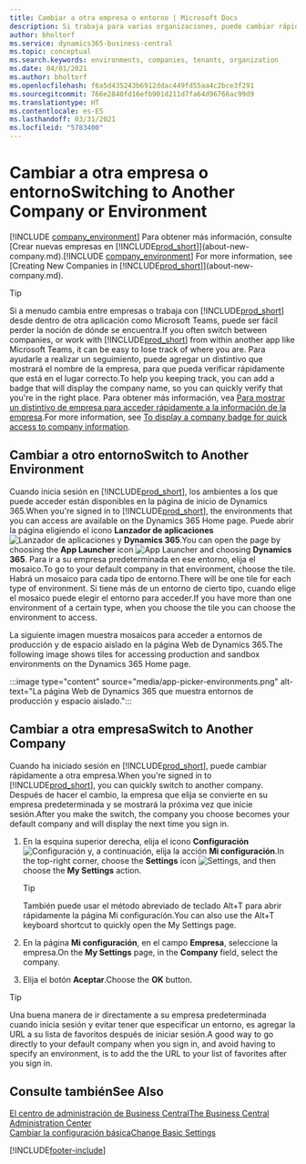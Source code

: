 ```yaml
---
title: Cambiar a otra empresa o entorno | Microsoft Docs
description: Si trabaja para varias organizaciones, puede cambiar rápidamente entre entornos y empresas.
author: bholtorf
ms.service: dynamics365-business-central
ms.topic: conceptual
ms.search.keywords: environments, companies, tenants, organization
ms.date: 04/01/2021
ms.author: bholtorf
ms.openlocfilehash: f6a5d435243b6912ddac449fd55aa4c2bce3f291
ms.sourcegitcommit: 766e2840fd16efb901d211d7fa64d96766ac99d9
ms.translationtype: HT
ms.contentlocale: es-ES
ms.lasthandoff: 03/31/2021
ms.locfileid: "5783400"
---
```

# <a name="switching-to-another-company-or-environment"></a><span data-ttu-id="a0652-103">Cambiar a otra empresa o entorno</span><span class="sxs-lookup"><span data-stu-id="a0652-103">Switching to Another Company or Environment</span></span>

<span data-ttu-id="a0652-104">[!INCLUDE [company_environment](includes/company_environment.md)] Para obtener más información, consulte [Crear nuevas empresas en [!INCLUDE[prod_short](includes/prod_short.md)]](about-new-company.md).</span><span class="sxs-lookup"><span data-stu-id="a0652-104">[!INCLUDE [company_environment](includes/company_environment.md)] For more information, see [Creating New Companies in [!INCLUDE[prod_short](includes/prod_short.md)]](about-new-company.md).</span></span>  

> [!TIP]
> <span data-ttu-id="a0652-105">Si a menudo cambia entre empresas o trabaja con [!INCLUDE[prod_short](includes/prod_short.md)] desde dentro de otra aplicación como Microsoft Teams, puede ser fácil perder la noción de dónde se encuentra.</span><span class="sxs-lookup"><span data-stu-id="a0652-105">If you often switch between companies, or work with [!INCLUDE[prod_short](includes/prod_short.md)] from within another app like Microsoft Teams, it can be easy to lose track of where you are.</span></span> <span data-ttu-id="a0652-106">Para ayudarle a realizar un seguimiento, puede agregar un distintivo que mostrará el nombre de la empresa, para que pueda verificar rápidamente que está en el lugar correcto.</span><span class="sxs-lookup"><span data-stu-id="a0652-106">To help you keeping track, you can add a badge that will display the company name, so you can quickly verify that you're in the right place.</span></span> <span data-ttu-id="a0652-107">Para obtener más información, vea [Para mostrar un distintivo de empresa para acceder rápidamente a la información de la empresa](ui-change-basic-settings.md#badge).</span><span class="sxs-lookup"><span data-stu-id="a0652-107">For more information, see [To display a company badge for quick access to company information](ui-change-basic-settings.md#badge).</span></span>

## <a name="switch-to-another-environment"></a><span data-ttu-id="a0652-108">Cambiar a otro entorno</span><span class="sxs-lookup"><span data-stu-id="a0652-108">Switch to Another Environment</span></span>

<span data-ttu-id="a0652-109">Cuando inicia sesión en [!INCLUDE[prod_short](includes/prod_short.md)], los ambientes a los que puede acceder están disponibles en la página de inicio de Dynamics 365.</span><span class="sxs-lookup"><span data-stu-id="a0652-109">When you're signed in to [!INCLUDE[prod_short](includes/prod_short.md)], the environments that you can access are available on the Dynamics 365 Home page.</span></span> <span data-ttu-id="a0652-110">Puede abrir la página eligiendo el icono **Lanzador de aplicaciones** ![Lanzador de aplicaciones](media/app-launcher-icon.png "El lanzador de aplicaciones proporciona acceso a más funciones") y **Dynamics 365**.</span><span class="sxs-lookup"><span data-stu-id="a0652-110">You can open the page by choosing the **App Launcher** icon ![App Launcher](media/app-launcher-icon.png "The App Launcher provides access to more features") and choosing **Dynamics 365**.</span></span> <span data-ttu-id="a0652-111">Para ir a su empresa predeterminada en ese entorno, elija el mosaico.</span><span class="sxs-lookup"><span data-stu-id="a0652-111">To go to your default company in that environment, choose the tile.</span></span> <span data-ttu-id="a0652-112">Habrá un mosaico para cada tipo de entorno.</span><span class="sxs-lookup"><span data-stu-id="a0652-112">There will be one tile for each type of environment.</span></span> <span data-ttu-id="a0652-113">Si tiene más de un entorno de cierto tipo, cuando elige el mosaico puede elegir el entorno para acceder.</span><span class="sxs-lookup"><span data-stu-id="a0652-113">If you have more than one environment of a certain type, when you choose the tile you can choose the environment to access.</span></span>

<span data-ttu-id="a0652-114">La siguiente imagen muestra mosaicos para acceder a entornos de producción y de espacio aislado en la página Web de Dynamics 365.</span><span class="sxs-lookup"><span data-stu-id="a0652-114">The following image shows tiles for accessing production and sandbox environments on the Dynamics 365 Home page.</span></span>

:::image type="content" source="media/app-picker-environments.png" alt-text="La página Web de Dynamics 365 que muestra entornos de producción y espacio aislado.":::

## <a name="switch-to-another-company"></a><span data-ttu-id="a0652-116">Cambiar a otra empresa</span><span class="sxs-lookup"><span data-stu-id="a0652-116">Switch to Another Company</span></span>

<span data-ttu-id="a0652-117">Cuando ha iniciado sesión en [!INCLUDE[prod_short](includes/prod_short.md)], puede cambiar rápidamente a otra empresa.</span><span class="sxs-lookup"><span data-stu-id="a0652-117">When you're signed in to [!INCLUDE[prod_short](includes/prod_short.md)], you can quickly switch to another company.</span></span> <span data-ttu-id="a0652-118">Después de hacer el cambio, la empresa que elija se convierte en su empresa predeterminada y se mostrará la próxima vez que inicie sesión.</span><span class="sxs-lookup"><span data-stu-id="a0652-118">After you make the switch, the company you choose becomes your default company and will display the next time you sign in.</span></span>

1. <span data-ttu-id="a0652-119">En la esquina superior derecha, elija el icono **Configuración** ![Configuración](media/ui-experience/settings_icon_small.png "Icono de configuración para el área de trabajo") y, a continuación, elija la acción **Mi configuración**.</span><span class="sxs-lookup"><span data-stu-id="a0652-119">In the top-right corner, choose the **Settings** icon ![Settings](media/ui-experience/settings_icon_small.png "Settings icon for role center"), and then choose the **My Settings** action.</span></span>

    > [!TIP]
    > <span data-ttu-id="a0652-120">También puede usar el método abreviado de teclado Alt+T para abrir rápidamente la página Mi configuración.</span><span class="sxs-lookup"><span data-stu-id="a0652-120">You can also use the Alt+T keyboard shortcut to quickly open the My Settings page.</span></span>

2. <span data-ttu-id="a0652-121">En la página **Mi configuración**, en el campo **Empresa**, seleccione la empresa.</span><span class="sxs-lookup"><span data-stu-id="a0652-121">On the **My Settings** page, in the **Company** field, select the company.</span></span>  
3. <span data-ttu-id="a0652-122">Elija el botón **Aceptar**.</span><span class="sxs-lookup"><span data-stu-id="a0652-122">Choose the **OK** button.</span></span>

> [!TIP]
> <span data-ttu-id="a0652-123">Una buena manera de ir directamente a su empresa predeterminada cuando inicia sesión y evitar tener que especificar un entorno, es agregar la URL a su lista de favoritos después de iniciar sesión.</span><span class="sxs-lookup"><span data-stu-id="a0652-123">A good way to go directly to your default company when you sign in, and avoid having to specify an environment, is to add the the URL to your list of favorites after you sign in.</span></span>

## <a name="see-also"></a><span data-ttu-id="a0652-124">Consulte también</span><span class="sxs-lookup"><span data-stu-id="a0652-124">See Also</span></span>

[<span data-ttu-id="a0652-125">El centro de administración de Business Central</span><span class="sxs-lookup"><span data-stu-id="a0652-125">The Business Central Administration Center</span></span>](/dynamics365/business-central/dev-itpro/administration/tenant-admin-center)  
[<span data-ttu-id="a0652-126">Cambiar la configuración básica</span><span class="sxs-lookup"><span data-stu-id="a0652-126">Change Basic Settings</span></span>](ui-change-basic-settings.md)  


[!INCLUDE[footer-include](includes/footer-banner.md)]
